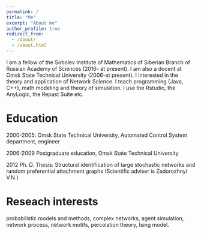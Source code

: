 ```yaml
---
permalink: /
title: "Me"
excerpt: "About me"
author_profile: true
redirect_from: 
  - /about/
  - /about.html
---
```

I am a fellow of the Sobolev Institute of Mathematics of Siberian Branch of Russian Academy of Sciences (2016- at present). I am also a docent at Omsk State Technical University (2006-at present). I interested in the theory and application of Network Science. I teach programming (Java, C++), math modeling and theory of simulation. I use the Rstudio, the AnyLogic, the Repast Suite etc.

Education
======
<p>2000-2005: Omsk State Technical University, Automated Control System department, engineer</p>
<p>2006-2009 Postgraduate education, Omsk State Technical University</p>
<p>2012 Ph. D. Thesis: Structural identification of large stochastic networks and random preferential attachment graphs
(Scientific adviser is Zadorozhnyi V.N.)</p>

Reseach interests
======
probabilistic models and methods,
complex networks,
agent simulation,
network process,
network motifs,
percolation theory,
Ising model.
